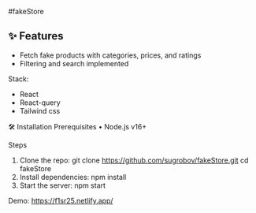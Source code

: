 #fakeStore
## ✨ Features
- Fetch fake products with categories, prices, and ratings
- Filtering and search implemented

Stack:
- React
- React-query
- Tailwind css

🛠 Installation
Prerequisites
•	Node.js v16+

Steps
1.	Clone the repo:
git clone https://github.com/sugrobov/fakeStore.git
cd fakeStore
2.	Install dependencies:
npm install
3.	Start the server:
npm start

Demo: https://f1sr25.netlify.app/

